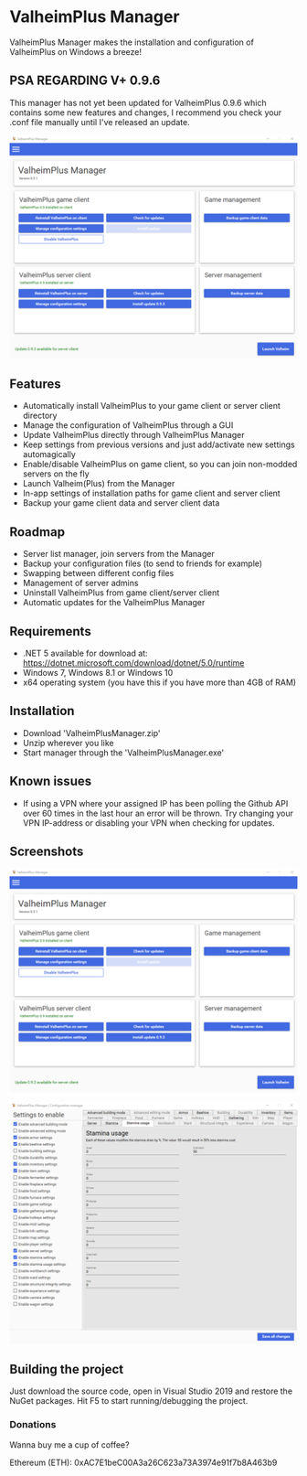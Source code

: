 # ValheimPlus Manager
ValheimPlus Manager makes the installation and configuration of ValheimPlus on Windows a breeze!

## PSA REGARDING V+ 0.9.6
This manager has not yet been updated for ValheimPlus 0.9.6 which contains some new features and changes, I recommend you check your .conf file manually until I've released an update.

![Image of UI of ValheimPlus Manager](ValheimPlusManagerWPF/Gfx/ValheimPlusManager.png)

## Features
- Automatically install ValheimPlus to your game client or server client directory
- Manage the configuration of ValheimPlus through a GUI
- Update ValheimPlus directly through ValheimPlus Manager
- Keep settings from previous versions and just add/activate new settings automagically
- Enable/disable ValheimPlus on game client, so you can join non-modded servers on the fly
- Launch Valheim(Plus) from the Manager
- In-app settings of installation paths for game client and server client
- Backup your game client data and server client data
## Roadmap
- Server list manager, join servers from the Manager
- Backup your configuration files (to send to friends for example)
- Swapping between different config files
- Management of server admins
- Uninstall ValheimPlus from game client/server client
- Automatic updates for the ValheimPlus Manager
## Requirements
- .NET 5 available for download at: https://dotnet.microsoft.com/download/dotnet/5.0/runtime
- Windows 7, Windows 8.1 or Windows 10
- x64 operating system (you have this if you have more than 4GB of RAM)
## Installation
- Download 'ValheimPlusManager.zip'
- Unzip wherever you like
- Start manager through the 'ValheimPlusManager.exe'
## Known issues
- If using a VPN where your assigned IP has been polling the Github API over 60 times in the last hour an error will be thrown. Try changing your VPN IP-address or disabling your VPN when checking for updates.
## Screenshots

![Image of UI of ValheimPlus Manager](ValheimPlusManagerWPF/Gfx/ValheimPlusManager.png)

![Image of UI of ValheimPlus Manager](ValheimPlusManagerWPF/Gfx/ValheimPlusManager-ConfigurationManager.png)

## Building the project
Just download the source code, open in Visual Studio 2019 and restore the NuGet packages. Hit F5 to start running/debugging the project.
### Donations
Wanna buy me a cup of coffee?

Ethereum (ETH): 0xAC7E1beC00A3a26C623a73A3974e91f7b8A463b9

